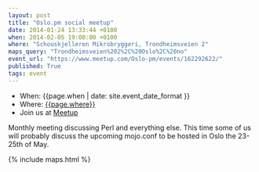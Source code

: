 ```yaml
---
layout: post
title: "Oslo.pm social meetup"
date: 2014-01-24 13:33:44 +0100
when: 2014-02-05 19:00:00 +0100
where: "Schouskjelleren Mikrobryggeri, Trondheimsveien 2"
maps_query: "Trondheimsveien%202%2C%20Oslo%2C%20no"
event_url: "https://www.meetup.com/Oslo-pm/events/162292622/"
published: True
tags: event
---
```


* When: {{page.when | date: site.event_date_format }}
* Where: [{{page.where}}]({{site.maps_url}}{{page.maps_query}})
* Join us at [Meetup]({{page.event_url}})

Monthly meeting discussing Perl and everything else. This time some of us will probably discuss the upcoming mojo.conf to be hosted in Oslo the 23-25th of May. 

{% include maps.html %}